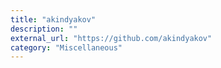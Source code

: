 ```yaml
---
title: "akindyakov"
description: ""
external_url: "https://github.com/akindyakov"
category: "Miscellaneous"
---
```

